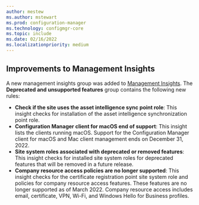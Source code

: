 ```yaml
---
author: mestew
ms.author: mstewart
ms.prod: configuration-manager
ms.technology: configmgr-core
ms.topic: include
ms.date: 02/16/2022
ms.localizationpriority: medium
---
```


## <a name="bkmk_insights"></a> Improvements to Management Insights
<!--10875436, 12451634 -->

A new management insights group was added to [Management Insights](../../../../servers/manage/management-insights.md). The **Deprecated and unsupported features** group contains the following new rules:

- **Check if the site uses the asset intelligence sync point role**: This insight checks for installation of the asset intelligence synchronization point role. <!--12451634-->
- **Configuration Manager client for macOS end of support**: This insight lists the clients running macOS. Support for the Configuration Manager client for macOS and Mac client management ends on December 31, 2022.<!--12451634-->
- **Site system roles associated with deprecated or removed features**: This insight checks for installed site system roles for deprecated features that will be removed in a future release.<!--12451634-->
- **Company resource access policies are no longer supported**: This insight checks for the certificate registration point site system role and policies for company resource access features. These features are no longer supported as of March 2022. Company resource access includes email, certificate, VPN, Wi-Fi, and Windows Hello for Business profiles.<!--10875436-->
